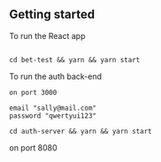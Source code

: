 ## Getting started
To run the React app

```

cd bet-test && yarn && yarn start

```

To run the auth back-end

```
on port 3000

email "sally@mail.com"
password "qwertyui123"

cd auth-server && yarn && yarn start

```
on port 8080